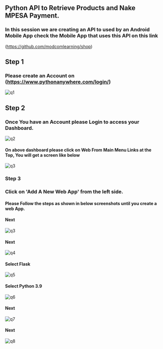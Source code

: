 ## Python API to Retrieve Products and Nake MPESA Payment.
### In this session we are creating an API to used by an Android Mobile App check the Mobile App that uses this API on this link
(https://github.com/modcomlearning/shop) <br/>

## Step 1
### Please create an Account on (https://www.pythonanywhere.com/login/)
![q1](https://user-images.githubusercontent.com/66998462/180134900-2e47d97c-ecca-4edc-a243-7c24aa93aa90.png)

## Step 2
### Once You have an Account please Login to access your Dashboard.
![q2](https://user-images.githubusercontent.com/66998462/180135008-d7490e7d-0e87-4d8c-8c6e-8a72039e9eaf.png)

#### On above dashboard please click on Web From Main Menu Links at the Top, You will get a screen like below
![q3](https://user-images.githubusercontent.com/66998462/180135159-d1099bc4-aaa9-4a25-91d0-a9d6dc2109d9.png)

### Step 3
### Click on 'Add A New Web App' from the left side.
#### Please Follow the steps as shown in below screenshots until you create a web App.

#### Next
![q3](https://user-images.githubusercontent.com/66998462/180135489-52a86e5d-57c2-46ac-a678-78972ff1583a.png) <br/>

#### Next
![q4](https://user-images.githubusercontent.com/66998462/180135493-01cdb7ef-105e-4e35-9d8c-50c3cdcc39d1.png)<br/>

 #### Select Flask
![q5](https://user-images.githubusercontent.com/66998462/180135494-6a8a5e79-3987-43e6-8a51-b8f2e55064cd.png)<br/>

 #### Select Python 3.9
![q6](https://user-images.githubusercontent.com/66998462/180135498-426d89ac-da07-460e-8e47-ecbf3f93b6ec.png)<br/>

 #### Next
![q7](https://user-images.githubusercontent.com/66998462/180135502-02864512-e8bc-4f94-87d0-d706f6b281e7.png)<br/>

#### Next
![q8](https://user-images.githubusercontent.com/66998462/180135505-8a739497-837b-4fe9-8784-3d214e03f331.png)<br/><br/>











